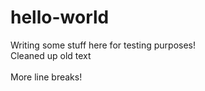 # hello-world
Writing some stuff here for testing purposes!
<br>Cleaned up old text
<br><br>
More line breaks!
